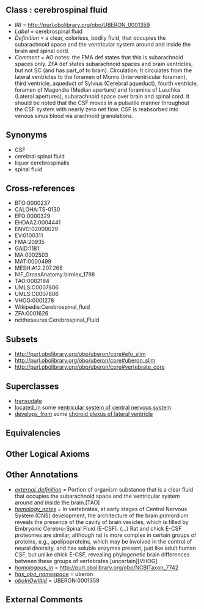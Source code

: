 
## Class : cerebrospinal fluid

 * *IRI* = http://purl.obolibrary.org/obo/UBERON_0001359
 * *Label* = cerebrospinal fluid
 * *Definition* = a clear, colorless, bodily fluid, that occupies the subarachnoid space and the ventricular system around and inside the brain and spinal cord.
 * *Comment* = AO notes: the FMA def states that this is subarachnoid spaces only. ZFA def states subarachnoid spaces and brain ventricles, but not SC (and has part_of to brain). Circulation: It circulates from the lateral ventricles to the foramen of Monro (Interventricular foramen), third ventricle, aqueduct of Sylvius (Cerebral aqueduct), fourth ventricle, foramen of Magendie (Median aperture) and foramina of Luschka (Lateral apertures), subarachnoid space over brain and spinal cord. It should be noted that the CSF moves in a pulsatile manner throughout the CSF system with nearly zero net flow. CSF is reabsorbed into venous sinus blood via arachnoid granulations.

## Synonyms

 * CSF
 * cerebral spinal fluid
 * liquor cerebrospinalis
 * spinal fluid

## Cross-references

 * BTO:0000237
 * CALOHA:TS-0130
 * EFO:0000329
 * EHDAA2:0004441
 * ENVO:02000029
 * EV:0100311
 * FMA:20935
 * GAID:1181
 * MA:0002503
 * MAT:0000499
 * MESH:A12.207.268
 * NIF_GrossAnatomy:birnlex_1798
 * TAO:0002184
 * UMLS:C0007806
 * UMLS:C0007806
 * VHOG:0001278
 * Wikipedia:Cerebrospinal_fluid
 * ZFA:0001626
 * ncithesaurus:Cerebrospinal_Fluid

## Subsets

 * http://purl.obolibrary.org/obo/uberon/core#efo_slim
 * http://purl.obolibrary.org/obo/uberon/core#uberon_slim
 * http://purl.obolibrary.org/obo/uberon/core#vertebrate_core

## Superclasses

 * [transudate](../../UBERON/79/UBERON_0007779.md)
 * [located_in](../../RO/25/RO_0001025.md) some [ventricular system of central nervous system](../../UBERON/81/UBERON_0005281.md)
 * [develops_from](../../RO/02/RO_0002202.md) some [choroid plexus of lateral ventricle](../../UBERON/07/UBERON_0002307.md)

## Equivalencies


## Other Logical Axioms


## Other Annotations

 * *[external_definition](../../UBPROP/01/UBPROP_0000001.md)* = Portion of organism substance that is a clear fluid that occupies the subarachnoid space and the ventricular system around and inside the brain.[TAO]
 * *[homology_notes](../../UBPROP/03/UBPROP_0000003.md)* = In vertebrates, at early stages of Central Nervous System (CNS) development, the architecture of the brain primordium reveals the presence of the cavity of brain vesicles, which is filled by Embryonic Cerebro-Spinal Fluid (E-CSF). (...) Rat and chick E-CSF proteomes are similar, although rat is more complex in certain groups of proteins, e.g., apolipoproteins, which may be involved in the control of neural diversity, and has soluble enzymes present, just like adult human CSF, but unlike chick E-CSF, revealing phylogenetic brain differences between these groups of vertebrates.[uncertain][VHOG]
 * *[homologous_in](../../core#homologous/in/core#homologous_in.md)* = http://purl.obolibrary.org/obo/NCBITaxon_7742
 * *[has_obo_namespace](../../ce/oboInOwl#hasOBONamespace.md)* = uberon
 * *[oboInOwl#id](../../id/oboInOwl#id.md)* = UBERON:0001359

## External Comments

